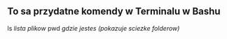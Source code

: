 ## To sa przydatne komendy w Terminalu w Bashu

ls *lista plikow*
pwd *gdzie jestes (pokazuje sciezke folderow)*
